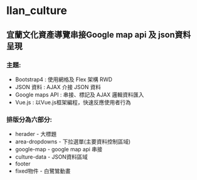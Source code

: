 <h1>Ilan_culture</h1>

<h2>宜蘭文化資產導覽串接Google map api 及 json資料呈現</h2>

<h3>主題:</h3>
<ul>
  <li>Bootstrap4 : 使用網格及 Flex 架構 RWD</li>
  <li>JSON 資料 :  AJAX 介接 JSON 資料</li>
  <li>Google maps API : 串接、標記及 AJAX 邏輯資料匯入</li>
  <li>Vue.js : 以Vue.js框架編程，快速反應使用者行為</li>
</ul>

<h3>排版分為六部分:</h3>
<ul>
  <li>herader - 大標題</li>
  <li>area-dropdowns - 下拉選單(主要資料控制區域)</li>
  <li>google-map - google map api 串接</li>
  <li>culture-data - JSON資料區域</li>
  <li>footer</li>
  <li>fixed物件 - 白鷺鷥動畫</li>
</ul>
